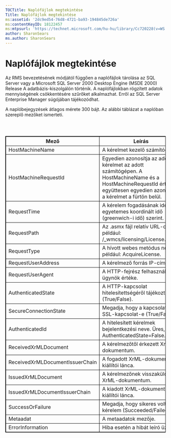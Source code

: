 ```yaml
---
TOCTitle: Naplófájlok megtekintése
Title: Naplófájlok megtekintése
ms:assetid: '2dc9ed54-76d8-4721-ba93-194845de726a'
ms:contentKeyID: 18122457
ms:mtpsurl: 'https://technet.microsoft.com/hu-hu/library/Cc720228(v=WS.10)'
author: SharonSears
ms.author: SharonSears
---
```


Naplófájlok megtekintése
========================

Az RMS bevezetésének módjától függően a naplófájlok tárolása az SQL Server vagy a Microsoft SQL Server 2000 Desktop Engine (MSDE 2000) Release A adatbázis-kiszolgálón történik. A naplófájlokban rögzített adatok mennyiségének csökkentésére szűrőket alkalmazhat. Erről az SQL Server Enterprise Manager súgójában tájékozódhat.

A naplóbejegyzések átlagos mérete 300 bájt. Az alábbi táblázat a naplóban szereplő mezőket ismerteti.

###  

 
<p> </p>
<table style="border:1px solid black;">
<colgroup>
<col width="50%" />
<col width="50%" />
</colgroup>
<thead>
<tr class="header">
<th style="border:1px solid black;" >Mező</th>
<th style="border:1px solid black;" >Leírás</th>
</tr>
</thead>
<tbody>
<tr class="odd">
<td style="border:1px solid black;">HostMachineName</td>
<td style="border:1px solid black;">A kérelmet kezelő számítógép.</td>
</tr>
<tr class="even">
<td style="border:1px solid black;">HostMachineRequestId</td>
<td style="border:1px solid black;">Egyedien azonosítja az adott kérelmet az adott számítógépen. A HostMachineName és a HostMachineRequestId érték együttesen egyedien azonosítja a kérelmet a fürtön belül.</td>
</tr>
<tr class="odd">
<td style="border:1px solid black;">RequestTime</td>
<td style="border:1px solid black;">A kérelem fogadásának ideje az egyetemes koordinált idő (greenwich-i idő) szerint.</td>
</tr>
<tr class="even">
<td style="border:1px solid black;">RequestPath</td>
<td style="border:1px solid black;">Az .asmx fájl relatív URL-címe, például: /_wmcs/licensing/License.asmx.</td>
</tr>
<tr class="odd">
<td style="border:1px solid black;">RequestType</td>
<td style="border:1px solid black;">A hívott webes metódus neve, például: AcquireLicense.</td>
</tr>
<tr class="even">
<td style="border:1px solid black;">RequestUserAddress</td>
<td style="border:1px solid black;">A kérelmező forrás IP-címe.</td>
</tr>
<tr class="odd">
<td style="border:1px solid black;">RequestUserAgent</td>
<td style="border:1px solid black;">A HTTP-fejrész felhasználói ügynök értéke.</td>
</tr>
<tr class="even">
<td style="border:1px solid black;">AuthenticatedState</td>
<td style="border:1px solid black;">A HTTP-kapcsolat hitelesítettségéről tájékoztat (True/False).</td>
</tr>
<tr class="odd">
<td style="border:1px solid black;">SecureConnectionState</td>
<td style="border:1px solid black;">Megadja, hogy a kapcsolat SSL-kapcsolat-e (True/False).</td>
</tr>
<tr class="even">
<td style="border:1px solid black;">AuthenticatedId</td>
<td style="border:1px solid black;">A hitelesített kérelmek bejelentkezési neve. Üres, ha AuthenticatedState=False.</td>
</tr>
<tr class="odd">
<td style="border:1px solid black;">ReceivedXrMLDocument</td>
<td style="border:1px solid black;">A kérelmezőtől érkezett XrML-dokumentum.</td>
</tr>
<tr class="even">
<td style="border:1px solid black;">ReceivedXrMLDocumentIssuerChain</td>
<td style="border:1px solid black;">A fogadott XrML-dokumentum kiállítói lánca.</td>
</tr>
<tr class="odd">
<td style="border:1px solid black;">IssuedXrMLDocument</td>
<td style="border:1px solid black;">A kérelmezőnek visszaküldött XrML-dokumentum.</td>
</tr>
<tr class="even">
<td style="border:1px solid black;">IssuedXrMLDocumentIssuerChain</td>
<td style="border:1px solid black;">A kiadott XrML-dokumentum kiállítói lánca.</td>
</tr>
<tr class="odd">
<td style="border:1px solid black;">SuccessOrFailure</td>
<td style="border:1px solid black;">Megadja, hogy sikeres volt-e a kérelem (Succeeded/Failed).</td>
</tr>
<tr class="even">
<td style="border:1px solid black;">Metaadat</td>
<td style="border:1px solid black;">A metaadatok mezője.</td>
</tr>
<tr class="odd">
<td style="border:1px solid black;">ErrorInformation</td>
<td style="border:1px solid black;">Hiba esetén a hibát leíró üzenet.</td>
</tr>
</tbody>
</table>
